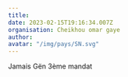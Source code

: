 ```yaml
---
title: 
date: 2023-02-15T19:16:34.007Z
organisation: Cheikhou omar gaye 
author: 
avatar: "/img/pays/SN.svg"
---
```


Jamais Gën 3ème mandat